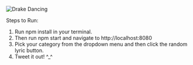 ![Drake Dancing](https://49.media.tumblr.com/ce5150842cd0dfe7d670f769a38e9a06/tumblr_nwhy4wc11F1rpt0jio1_500.gif)


Steps to Run: 

1. Run npm install in your terminal. 
2. Then run npm start and navigate to http://localhost:8080 
3. Pick your category from the dropdown menu and 
then click the random lyric button. 
4. Tweet it out! ^_^